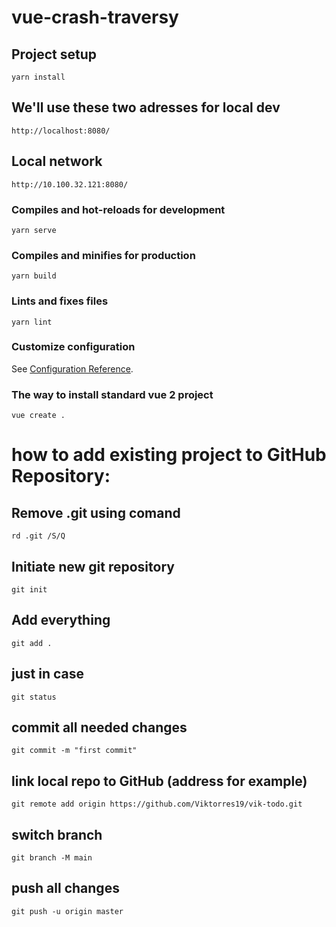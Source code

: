 # vue-crash-traversy

## Project setup
```
yarn install
```
## We'll use these two adresses for local dev
```
http://localhost:8080/
```
## Local network
```
http://10.100.32.121:8080/
```

### Compiles and hot-reloads for development
```
yarn serve
```

### Compiles and minifies for production
```
yarn build
```

### Lints and fixes files
```
yarn lint
```

### Customize configuration
See [Configuration Reference](https://cli.vuejs.org/config/).
### The way to install standard vue 2 project
```
vue create .
```

# how to add existing project to GitHub Repository:
## Remove .git using comand
```
rd .git /S/Q
```
## Initiate new git repository
```
git init
```
## Add everything
```
git add .
```
## just in case
```
git status
```
## commit all needed changes
```
git commit -m "first commit"
```
## link local repo to GitHub (address for example)
```
git remote add origin https://github.com/Viktorres19/vik-todo.git
```
## switch branch
```
git branch -M main
```
## push all changes
```
git push -u origin master
```